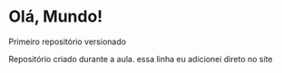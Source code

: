# Olá, Mundo!
 Primeiro repositório versionado

 Repositório criado durante a aula.
 essa linha eu adicionei direto no site
